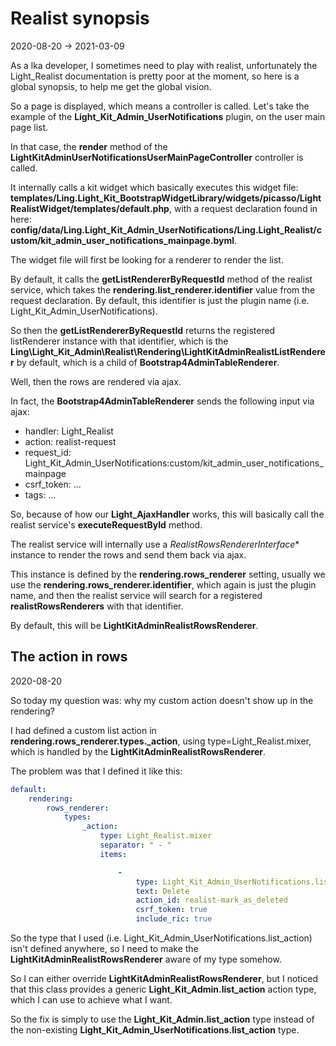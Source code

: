 Realist synopsis
=========
2020-08-20 -> 2021-03-09



As a lka developer, I sometimes need to play with realist, unfortunately the Light_Realist documentation is pretty poor
at the moment, so here is a global synopsis, to help me get the global vision.


So a page is displayed, which means a controller is called.
Let's take the example of the **Light_Kit_Admin_UserNotifications** plugin, on the user main page list.

In that case, the **render** method of the  **LightKitAdminUserNotificationsUserMainPageController** controller is called.

It internally calls a kit widget which basically executes this widget file: **templates/Ling.Light_Kit_BootstrapWidgetLibrary/widgets/picasso/LightRealistWidget/templates/default.php**,
with a request declaration found in here: **config/data/Ling.Light_Kit_Admin_UserNotifications/Ling.Light_Realist/custom/kit_admin_user_notifications_mainpage.byml**.


The widget file will first be looking for a renderer to render the list.

By default, it calls the **getListRendererByRequestId** method of the realist service, which takes the **rendering.list_renderer.identifier** value
from the request declaration. 
By default, this identifier is just the plugin name (i.e. Light_Kit_Admin_UserNotifications).

So then the **getListRendererByRequestId** returns the registered listRenderer instance with that identifier,
which is the **Ling\Light_Kit_Admin\Realist\Rendering\LightKitAdminRealistListRenderer** by default, which is a child of **Bootstrap4AdminTableRenderer**.


Well, then the rows are rendered via ajax.

In fact, the **Bootstrap4AdminTableRenderer** sends the following input via ajax:

- handler: Light_Realist
- action: realist-request
- request_id: Light_Kit_Admin_UserNotifications:custom/kit_admin_user_notifications_mainpage
- csrf_token: ...
- tags: ...




So, because of how our **Light_AjaxHandler** works, this will basically call the realist service's **executeRequestById** method.

The realist service will internally use a *RealistRowsRendererInterface** instance to render the rows and send them back via ajax.

This instance is defined by the **rendering.rows_renderer** setting, usually we use the **rendering.rows_renderer.identifier**,
which again is just the plugin name, and then the realist service will search for a registered **realistRowsRenderers** with that identifier.


By default, this will be **LightKitAdminRealistRowsRenderer**.


The action in rows
----------
2020-08-20

So today my question was: why my custom action doesn't show up in the rendering?

I had defined a custom list action in **rendering.rows_renderer.types._action**, using type=Light_Realist.mixer,
which is handled by the **LightKitAdminRealistRowsRenderer**.

The problem was that I defined it like this:


```yaml
default:
    rendering:
        rows_renderer:
            types:
                _action: 
                    type: Light_Realist.mixer
                    separator: " - "
                    items:

                        -
                            type: Light_Kit_Admin_UserNotifications.list_action
                            text: Delete
                            action_id: realist-mark_as_deleted
                            csrf_token: true
                            include_ric: true
```


So the type that I used (i.e. Light_Kit_Admin_UserNotifications.list_action) isn't defined anywhere, so I need to 
make the **LightKitAdminRealistRowsRenderer** aware of my type somehow.

So I can either override **LightKitAdminRealistRowsRenderer**, but I noticed that this class provides a generic **Light_Kit_Admin.list_action**
action type, which I can use to achieve what I want. 
 
 
So the fix is simply to use the **Light_Kit_Admin.list_action** type instead of the non-existing **Light_Kit_Admin_UserNotifications.list_action** type.
